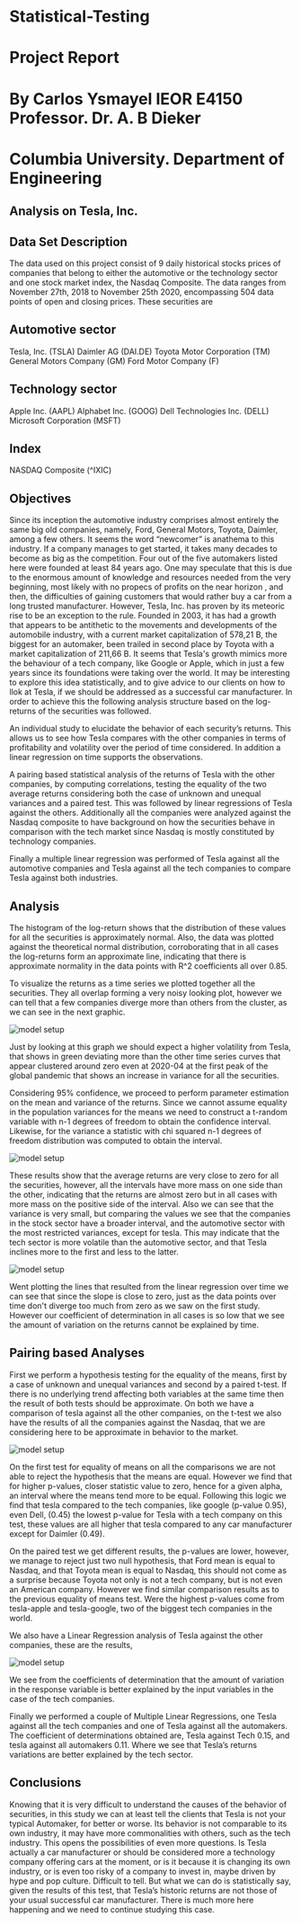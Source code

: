 # Statistical-Testing

# Project Report 
# By Carlos Ysmayel                                          IEOR E4150 Professor. Dr. A. B Dieker  
# Columbia University. Department of Engineering 

## Analysis on Tesla, Inc.

## Data Set Description

The data used on this project consist of 9 daily historical stocks prices of companies that belong to either the automotive or the technology sector and one stock market index, the Nasdaq Composite. The data ranges from November 27th, 2018 to November 25th 2020, encompassing 504 data points of open and closing prices. These securities are

## Automotive sector 

Tesla, Inc. (TSLA)
Daimler AG (DAI.DE)
Toyota Motor Corporation (TM)
General Motors Company (GM)
Ford Motor Company (F)

## Technology sector

Apple Inc. (AAPL)
Alphabet Inc. (GOOG)
Dell Technologies Inc. (DELL)
Microsoft Corporation (MSFT)

## Index

NASDAQ Composite (^IXIC)

## Objectives

Since its inception the automotive industry comprises almost entirely the same big old companies, namely, Ford, General Motors, Toyota, Daimler, among a few others. It seems the word “newcomer” is anathema to this industry. If a company manages to get started, it takes many decades to become as big as the competition. Four out of the five automakers listed here were founded at least 84 years ago. One may speculate that this is due to the enormous amount of knowledge and resources needed from the very beginning, most likely with no propecs of profits on the near horizon , and then, the difficulties of gaining customers that would rather buy a car from a long trusted manufacturer. However, Tesla, Inc. has proven by its meteoric rise to be an exception to the rule. Founded in 2003, it has had a growth that appears to be antithetic to the movements and developments of the automobile industry, with a current market capitalization of 578,21 B, the biggest for an automaker, been trailed in second place by Toyota with a market capitalization of 211,66 B. It seems that Tesla's growth mimics more the behaviour of a tech company, like Google or Apple, which in just a few years since its foundations were taking over the world. It may be interesting to explore this idea statistically, and to give advice to our clients on how to llok at Tesla, if we should be addressed as a successful car manufacturer. In order to achieve this the following analysis structure based on the log-returns of the securities was followed.


An individual study to elucidate the behavior of each security’s returns.  This allows us to see how Tesla compares with the other companies in terms of profitability and volatility over the period of time considered. In addition a linear regression on time supports the observations. 

A pairing based  statistical analysis of the returns of Tesla with the other companies, by computing correlations,  testing the equality of the two average returns considering both the case of unknown and unequal variances and a paired test. This was followed by linear regressions of Tesla against the others. Additionally all the companies were analyzed against the Nasdaq composite to have background on how the securities behave in comparison with the tech market since Nasdaq is mostly constituted by technology companies.  

Finally a multiple linear regression was performed of Tesla against all the automotive companies and Tesla against all the tech companies to compare Tesla against both industries.  

## Analysis

The histogram of the log-return shows that the distribution of these values for all the securities is approximately normal. Also, the data was plotted against the theoretical normal distribution, corroborating that in all cases the log-returns form an approximate line, indicating that there is approximate normality in the data points with R^2 coefficients all over 0.85.

To visualize the returns as a time series we plotted together all the securities. They all overlap forming a very noisy looking plot, however we can tell that a few companies diverge more than others from the cluster, as we can see in the next graphic.

![model setup](/IMAGES/returns.png)

Just by looking at this graph we should expect a higher volatility from Tesla, that shows in green deviating more than the other time series curves that appear clustered around zero even at 2020-04 at the first peak of the global pandemic that shows an increase in variance for all the securities. 

Considering  95% confidence, we proceed to perform parameter estimation on the mean and variance of the returns. Since we cannot assume equality in the population variances for the means we need to construct a t-random variable with n-1 degrees of freedom to obtain the confidence interval. Likewise, for the variance a statistic with chi squared n-1 degrees of freedom distribution was computed to obtain the interval. 

![model setup](/IMAGES/confidence_intervals_mean_variance.png)

These results show that the average returns are very close to zero for all the securities, however, all the intervals have more mass on one side than the other, indicating that the returns are almost zero but in all cases with more mass on the positive side of the interval. Also we can see that the variance is very small, but comparing the values we see that the companies in the stock sector have a broader interval, and the automotive sector with the most restricted variances, except for tesla. This may indicate that the tech sector is more volatile than the automotive sector, and that Tesla inclines more to the first and less to the latter. 


![model setup](/IMAGES/linear_reg_returns.png)

Went plotting the lines that resulted from the linear regression over time we can see that since the slope is close to zero, just as the data points over time don't diverge too much from zero as we saw on the first study. However our coefficient of determination in all cases is so low that we see the amount of variation on the returns cannot be explained by time.

## Pairing based  Analyses

First we perform a hypothesis testing for the equality of the means, first by a case of unknown and unequal variances and second by a paired t-test. If there is no underlying trend affecting both variables at the same time then the result of both tests should be approximate. On both we have a comparison of tesla against all the other companies, on the t-test we also have the results of all the companies against the Nasdaq, that we are considering here to be approximate in behavior to the market. 

![model setup](/IMAGES/tests_means.png)

On the first test for equality of means on all the comparisons we are not able to reject the hypothesis that the means are equal. However we find that for higher p-values, closer statistic value to zero, hence for a given alpha, an interval where the means tend more to be equal. Following this logic we find that tesla compared to the tech companies, like google (p-value 0.95), even Dell, (0.45) the lowest p-value for Tesla with a tech company on this test, these values are all higher that tesla compared to any car manufacturer except for Daimler (0.49).

On the paired test we get different results, the p-values are lower, however, we manage to reject just two null hypothesis, that Ford mean is equal to Nasdaq, and that Toyota mean is equal to Nasdaq, this should not come as a surprise because Toyota not only is not a tech company, but is not even an American company. However we find similar comparison results as to the previous equality of means test. Were the highest p-values come from tesla-apple and tesla-google, two of the biggest tech companies in the world. 

We also have a Linear Regression analysis of Tesla against the other companies, these are the results,

![model setup](/IMAGES/linear_reg_tesla_vs_all.png)

We see from the coefficients of determination that the amount of variation in the response variable is better explained by the input variables in the case of the tech companies. 

Finally we performed a couple of  Multiple Linear Regressions, one Tesla against all the tech companies and one of Tesla against all the automakers. The coefficient of determinations obtained are, Tesla against Tech 0.15, and tesla against all automakers 0.11. Where we see that Tesla’s returns variations are better explained by the tech sector. 

## Conclusions 

Knowing that it is very difficult to understand the causes of the behavior of securities, in this study we can at least tell the clients that Tesla is not your typical Automaker, for better or worse. Its behavior is not comparable to its own industry, it may have more commonalities with others, such as the tech industry. This opens the possibilities of even more questions. Is Tesla actually a car manufacturer or should be considered more a technology company offering cars at the moment, or is it because it is changing its own industry, or is even too risky of a company to invest in, maybe driven by hype and pop culture. Difficult to tell. But what we can do is statistically say, given the results of this test, that Tesla’s historic returns are not those of your usual successful car manufacturer. There is much more here happening and we need to continue studying this case.




